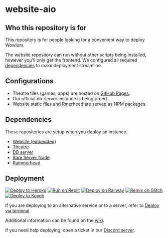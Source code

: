 # website-aio

## Who this repository is for

This repository is for people looking for a convenient way to deploy Wowlum.

The website repository can run without other scripts being installed, however you'll only get the frontend. We configured all required [dependencies](#dependencies) to make deployment streamline.

## Configurations

- Theatre files (games, apps) are hosted on [GitHub Pages](https://github.com/Wowlum/theatre).
- Our official db-server instance is being proed.
- Website static files and Rmerhead are served as NPM packages.

## Dependencies

These repositories are setup when you deploy an instance.

- [Website (embedded)](https://github.com/Wowlum/website-embedded)
- [Theatre](https://github.com/Wowlum/theatre)
- [DB server](https://github.com/Wowlum/db-server)
- [Bare Server Node](https://github.com/tomphttp/bare-server-node)
- [Rammerhead](https://github.com/binary-person/rammerhead)

## Deployment

[![Deploy to Heroku](https://binbahbanana.github.io/deploy-buttons/buttons/remade/heroku.svg)](https://github.com/Wowlum/website-aio/wiki/Deploy-to-Heroku)
[![Run on Replit](https://binbashbnana.github.io/deploy-buttons/buttons/remade/replit.svg)](https://github.com/Wowlum/website-aio/wiki/Run-on-Replit)
[![Deploy on Railway](https://binbahbanana.github.io/deploy-buttons/buttons/remade/railway.svg)](https://github.com/Wowlum/website-aio/wiki/Deploy-on-Railway)
[![Remix on Glitch](https://binbahbanana.github.io/deploy-buttons/buttons/remade/glitch.svg)](https://github.com/Wowlum/website-aio/wiki/Remix-on-Glitch)
[![Deploy to Koyeb](https://binbahbanana.github.io/deploy-buttons/buttons/remade/koyeb.svg)](https://github.com/Wowlum/website-aio/wiki/Deploy-to-Koyeb)

If you are deploying to an alternative service or to a server, refer to [Deploy via terminal](https://github.com/Wowlum/website-aio/wiki/Deploy-via-terminal).

Additional information can be found on the [wiki](https://github.com/Wowlum/website-aio/wiki).

If you need help deploying, open a ticket in our [Discord server](https://dicord.gg/gvemHBZsQ).
